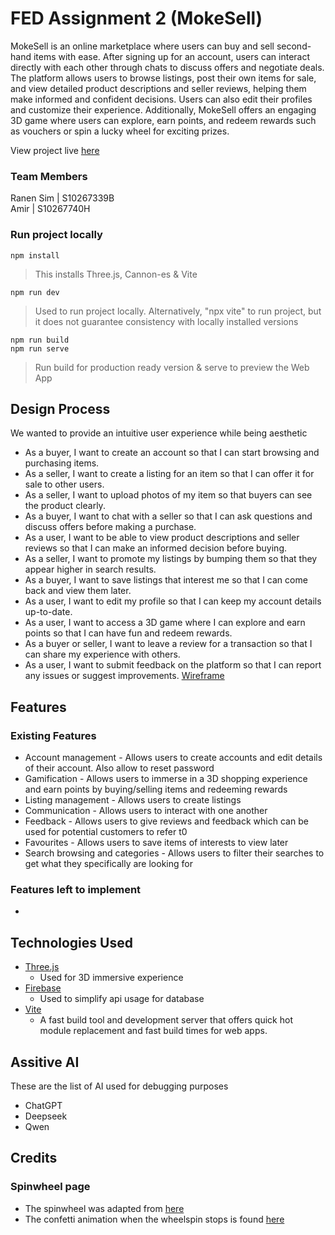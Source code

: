 # FED Assignment 2 (MokeSell)
MokeSell is an online marketplace where users can buy and sell second-hand items with ease. After signing up for an account, users can interact directly with each other through chats to discuss offers and negotiate deals. The platform allows users to browse listings, post their own items for sale, and view detailed product descriptions and seller reviews, helping them make informed and confident decisions. Users can also edit their profiles and customize their experience. Additionally, MokeSell offers an engaging 3D game where users can explore, earn points, and redeem rewards such as vouchers or spin a lucky wheel for exciting prizes.

View project live [here](https://razorbird360.github.io/FED-Assg02-MokeSell/)

### Team Members
Ranen Sim | S10267339B  
Amir | S10267740H

### Run project locally
```shell
npm install
```
> This installs Three.js, Cannon-es & Vite

```shell
npm run dev
```
> Used to run project locally. Alternatively, "npx vite" to run project, but it does not guarantee consistency with locally installed versions

```shell
npm run build
npm run serve
```
> Run build for production ready version & serve to preview the Web App

## Design Process  
We wanted to provide an intuitive user experience while being aesthetic 
- As a buyer, I want to create an account so that I can start browsing and purchasing items.
- As a seller, I want to create a listing for an item so that I can offer it for sale to other users.
- As a seller, I want to upload photos of my item so that buyers can see the product clearly.
- As a buyer, I want to chat with a seller so that I can ask questions and discuss offers before making a purchase.
- As a user, I want to be able to view product descriptions and seller reviews so that I can make an informed decision before buying.
- As a seller, I want to promote my listings by bumping them so that they appear higher in search results.
- As a buyer, I want to save listings that interest me so that I can come back and view them later.
- As a user, I want to edit my profile so that I can keep my account details up-to-date.
- As a user, I want to access a 3D game where I can explore and earn points so that I can have fun and redeem rewards.
- As a buyer or seller, I want to leave a review for a transaction so that I can share my experience with others.
- As a user, I want to submit feedback on the platform so that I can report any issues or suggest improvements.
[Wireframe](https://www.figma.com/design/ortFTJMIqOdrWC8oJ5c03R/Checkpoint-1-Wireframe?node-id=0-1&t=5nsNpsJUPTElK20g-1)

## Features
### Existing Features
- Account management - Allows users to create accounts and edit details of their account. Also allow to reset password
- Gamification - Allows users to immerse in a 3D shopping experience and earn points by buying/selling items and redeeming rewards
- Listing management - Allows users to create listings
- Communication - Allows users to interact with one another
- Feedback - Allows users to give reviews and feedback which can be used for potential customers to refer t0
- Favourites - Allows users to save items of interests to view later
- Search browsing and categories - Allows users to filter their searches to get what they specifically are looking for
### Features left to implement
-
## Technologies Used
- [Three.js](https://threejs.org/)
    - Used for 3D immersive experience
- [Firebase](http://firebase.google.com/) 
    - Used to simplify api usage for database
- [Vite](https://vite.dev/)
    - A fast build tool and development server that offers quick hot module replacement and fast build times for web apps.
## Assitive AI
These are the list of AI used for debugging purposes
- ChatGPT
- Deepseek
- Qwen
## Credits
### Spinwheel page
- The spinwheel was adapted from [here](https://www.codingartistweb.com/)
- The confetti animation when the wheelspin stops is found [here](https://bit.ly/3lJQT6h) 